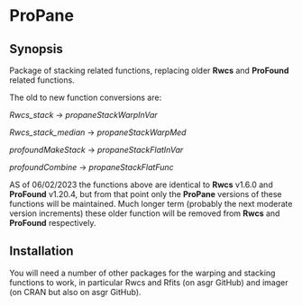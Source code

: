 # ProPane

## Synopsis

Package of stacking related functions, replacing older **Rwcs** and **ProFound** related functions.

The old to new function conversions are:

*Rwcs_stack* → *propaneStackWarpInVar*

*Rwcs_stack_median* → *propaneStackWarpMed*

*profoundMakeStack* → *propaneStackFlatInVar*

*profoundCombine* → *propaneStackFlatFunc*

AS of 06/02/2023 the functions above are identical to **Rwcs** v1.6.0 and **ProFound** v1.20.4, but from that point only the **ProPane** versions of these functions will be maintained. Much longer term (probably the next moderate version increments) these older function will be removed from **Rwcs** and **ProFound** respectively.

## Installation

You will need a number of other packages for the warping and stacking functions to work, in particular Rwcs and Rfits (on asgr GitHub) and imager (on CRAN but also on asgr GitHub).
